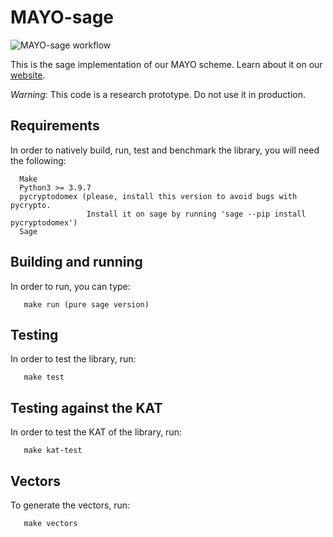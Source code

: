 # MAYO-sage

![MAYO-sage workflow](https://github.com/PQCMayo/MAYO-sage/actions/workflows/python-app.yml/badge.svg)

This is the sage implementation of our MAYO scheme. Learn about it on our [website](https://pqmayo.org/).

*Warning*: This code is a research prototype. Do not use it in production.

## Requirements

In order to natively build, run, test and benchmark the library, you will need the following:

```
  Make
  Python3 >= 3.9.7
  pycryptodomex (please, install this version to avoid bugs with pycrypto.
                 Install it on sage by running 'sage --pip install pycryptodomex')
  Sage
```

## Building and running

In order to run, you can type:

```
   make run (pure sage version)
```

## Testing

In order to test the library, run:

```
   make test
```

## Testing against the KAT

In order to test the KAT of the library, run:

```
   make kat-test
```

## Vectors

To generate the vectors, run:

```
   make vectors
```
